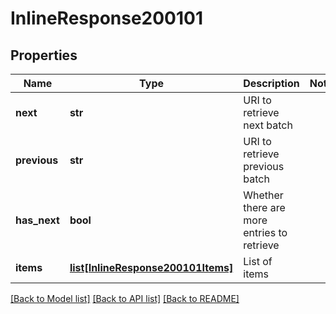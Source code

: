 # InlineResponse200101

## Properties
Name | Type | Description | Notes
------------ | ------------- | ------------- | -------------
**next** | **str** | URI to retrieve next batch | 
**previous** | **str** | URI to retrieve previous batch | 
**has_next** | **bool** | Whether there are more entries to retrieve | 
**items** | [**list[InlineResponse200101Items]**](InlineResponse200101Items.md) | List of items | 

[[Back to Model list]](../README.md#documentation-for-models) [[Back to API list]](../README.md#documentation-for-api-endpoints) [[Back to README]](../README.md)



